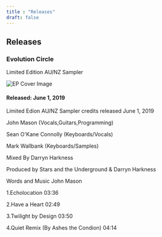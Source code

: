```yaml
---
title : "Releases"
draft: false
---
```


## Releases

### Evolution Circle 
Limited Edition AU/NZ Sampler 

![EP Cover Image](/images/ep.png)
#### Released: June 1, 2019

Limited Edion AU/NZ Sampler credits released June 1, 2019  


John Mason (Vocals,Guitars,Programming) 

Sean O'Kane Connolly (Keyboards/Vocals) 

Mark Wallbank (Keyboards/Samples) 

Mixed By Darryn Harkness 

Produced by Stars and the Underground & Darryn Harkness  

Words and Music John Mason  
 
1.Echolocation 03:36  

2.Have a Heart 02:49  

3.Twilight by Design 03:50 

4.Quiet Remix (By Ashes the Condion) 04:14 
